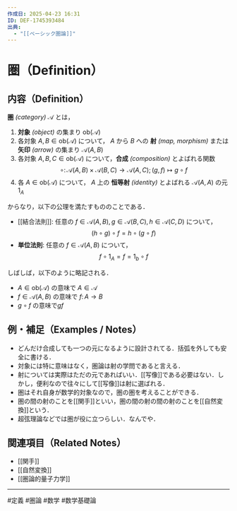 ```yaml
---
作成日: 2025-04-23 16:31
ID: DEF-1745393484
出典:
  - "[[ベーシック圏論]]"
---
```


# 圏（Definition）

## 内容（Definition）

**圏** *(category)* $\mathscr{A}$ とは，

1. **対象** *(object)* の集まり $\mathrm{ob}(\mathscr{A})$
2. 各対象 $A,B \in \mathrm{ob}(\mathscr{A})$ について， $A$ から $B$ への **射** *(map, morphism)* または **矢印** *(arrow)* の集まり $\mathscr{A}(A,B)$
3. 各対象 $A, B, C \in \mathrm{ob} (\mathscr{A})$ について，**合成** *(composition)* とよばれる関数
$$\circ \colon\mathscr{A}(A, B) \times \mathscr{A}(B, C) \to \mathscr{A}(A,C); (g,f) \mapsto g \circ f$$
4. 各 $A \in \mathrm{ob}(\mathscr{A})$ について， $A$ 上の **恒等射** *(identity)* とよばれる $\mathscr{A}(A,A)$ の元 $1_{A}$ 

からなり，以下の公理を満たすもののことである．

- [[結合法則]]: 任意の $f \in \mathscr{A}(A,B), g \in \mathscr{A}(B,C),h \in \mathscr{A}(C,D)$ について，
$$(h \circ g) \circ f = h\circ (g \circ f)$$
- **単位法則**: 任意の $f \in \mathscr{A}(A,B)$ について，
$$f \circ 1_{A} = f = 1_{b} \circ f$$

しばしば，以下のように略記される．

- $A \in \mathrm{ob}(\mathscr{A})$ の意味で $A \in \mathscr{A}$
- $f \in \mathscr{A}(A,B)$ の意味で $f \colon A \to B$
- $g \circ f$ の意味で$g f$

## 例・補足（Examples / Notes）

- どんだけ合成しても一つの元になるように設計されてる．括弧を外しても安全に書ける．
- 対象には特に意味はなく，圏論は射の学問であると言える．
- 射については実際はただの元であればいい．[[写像]]である必要はない．しかし，便利なので往々にして[[写像]]は射に選ばれる．
- 圏はそれ自身が数学的対象なので，圏の圏を考えることができる．
- 圏の間の射のことを[[関手]]といい，圏の間の射の間の射のことを[[自然変換]]という．
- 超弦理論などでは圏が役に立つらしい．なんでや．

## 関連項目（Related Notes）

- [[関手]]
- [[自然変換]]
- [[圏論的量子力学]]
---
#定義 #圏論 #数学 #数学基礎論 